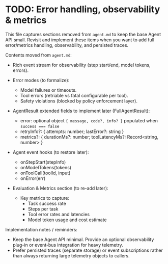 # TODO: Error handling, observability & metrics

This file captures sections removed from `agent.md` to keep the base Agent API small. Revisit and implement these items when you want to add full error/metrics handling, observability, and persisted traces.

Contents moved from `agent.md`:

- Rich event stream for observability (step start/end, model tokens, errors).

- Error modes (to formalize):
  - Model failures or timeouts.
  - Tool errors (retriable vs fatal configurable per tool).
  - Safety violations (blocked by policy enforcement layer).

- AgentResult extended fields to implement later (FullAgentResult):
  - error: optional object `{ message, code?, info? }` populated when `success === false`
  - retryInfo?: { attempts: number; lastError?: string }
  - metrics?: { durationMs?: number; toolLatencyMs?: Record<string, number> }

- Agent event hooks (to restore later):
  - onStepStart(stepInfo)
  - onModelTokens(tokens)
  - onToolCall(toolId, input)
  - onError(err)

- Evaluation & Metrics section (to re-add later):
  - Key metrics to capture:
    - Task success rate
    - Steps per task
    - Tool error rates and latencies
    - Model token usage and cost estimate

Implementation notes / reminders:
- Keep the base Agent API minimal. Provide an optional observability plug-in or event-bus integration for heavy telemetry.
- Prefer persisted traces (separate storage) or event subscriptions rather than always returning large telemetry objects to callers.
